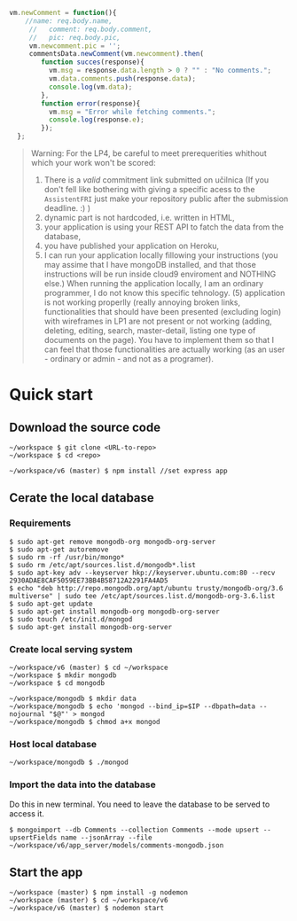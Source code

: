 ~~~~.js
vm.newComment = function(){
    //name: req.body.name,
     //   comment: req.body.comment,
     //   pic: req.body.pic,
     vm.newcomment.pic = '';
     commentsData.newComment(vm.newcomment).then(
        function succes(response){
          vm.msg = response.data.length > 0 ? "" : "No comments.";
          vm.data.comments.push(response.data);
          console.log(vm.data);
        },
        function error(response){
          vm.msg = "Error while fetching comments.";
          console.log(response.e);
        });
  };
~~~~
> Warning: For the LP4, be careful to meet prerequerities whithout which your work won't be scored: 
>
> 1. There is a *valid* commitment link submitted on učilnica (If you don't fell like bothering with giving a specific acess
>to the `AssistentFRI` just make your repository public after the submission deadline. :) )
>2. dynamic part is not hardcoded, i.e. written in HTML, 
>3. your application is using your REST API to fatch the data from the database, 
>4. you have published your application on Heroku, 
>5. I can run your application locally fillowing your instructions (you may assime that I have mongoDB installed, and that those instructions will be run inside cloud9 enviroment and NOTHING else.) When running the application locally, I am an ordinary programmer, I do not know this specific tehnology. (5) application is not working properlly (really annoying broken links, functionalities that should have been presented (excluding login) with wireframes in LP1 are not present or not working (adding, deleting, editing, search, master-detail, listing one type of documents on the page). You have to implement them so that I can feel 
>that those functionalities are actually working (as an user - ordinary or admin - and not as a programer).

# Quick start

## Download the source code
~~~~ {.bash}
~/workspace $ git clone <URL-to-repo>
~/workspace $ cd <repo>

~/workspace/v6 (master) $ npm install //set express app  
~~~~

## Cerate the local database

### Requirements
~~~~ {.bash}
$ sudo apt-get remove mongodb-org mongodb-org-server
$ sudo apt-get autoremove
$ sudo rm -rf /usr/bin/mongo*
$ sudo rm /etc/apt/sources.list.d/mongodb*.list
$ sudo apt-key adv --keyserver hkp://keyserver.ubuntu.com:80 --recv 2930ADAE8CAF5059EE73BB4B58712A2291FA4AD5
$ echo "deb http://repo.mongodb.org/apt/ubuntu trusty/mongodb-org/3.6 multiverse" | sudo tee /etc/apt/sources.list.d/mongodb-org-3.6.list
$ sudo apt-get update
$ sudo apt-get install mongodb-org mongodb-org-server
$ sudo touch /etc/init.d/mongod
$ sudo apt-get install mongodb-org-server
~~~~

### Create local serving system
~~~~ {.bash}
~/workspace/v6 (master) $ cd ~/workspace
~/workspace $ mkdir mongodb
~/workspace $ cd mongodb

~/workspace/mongodb $ mkdir data
~/workspace/mongodb $ echo 'mongod --bind_ip=$IP --dbpath=data --nojournal "$@"' > mongod
~/workspace/mongodb $ chmod a+x mongod
~~~~

### Host local database 
~~~~ {.bash}
~/workspace/mongodb $ ./mongod
~~~~

### Import the data into the database
Do this in new terminal. You need to leave the database to be served to access it.

~~~~ {.bash}
$ mongoimport --db Comments --collection Comments --mode upsert --upsertFields name --jsonArray --file ~/workspace/v6/app_server/models/comments-mongodb.json
~~~~

## Start the app
~~~~ {.bash}
~/workspace (master) $ npm install -g nodemon
~/workspace (master) $ cd ~/workspace/v6
~/workspace/v6 (master) $ nodemon start
~~~~